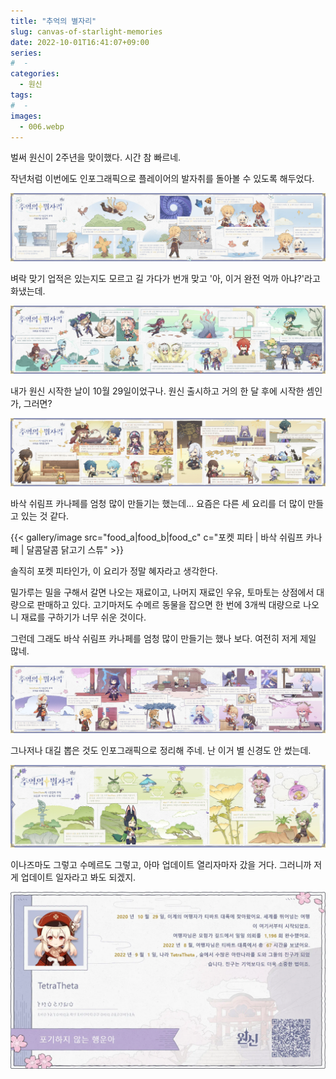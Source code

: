 ```yaml
---
title: "추억의 별자리"
slug: canvas-of-starlight-memories
date: 2022-10-01T16:41:07+09:00
series:
#  - 
categories:
  - 원신
tags:
#  - 
images:
  - 006.webp
---
```


벌써 원신이 2주년을 맞이했다. 시간 참 빠르네.

작년처럼 이번에도 인포그래픽으로 플레이어의 발자취를 돌아볼 수 있도록 해두었다.

![](001.webp)

벼락 맞기 업적은 있는지도 모르고 길 가다가 번개 맞고 '아, 이거 완전 억까 아냐?'라고 화냈는데.

![](002.webp)

내가 원신 시작한 날이 10월 29일이었구나. 원신 출시하고 거의 한 달 후에 시작한 셈인가, 그러면?

![](003.webp)

바삭 쉬림프 카나페를 엄청 많이 만들기는 했는데... 요즘은 다른 세 요리를 더 많이 만들고 있는 것 같다.

{{< gallery/image src="food_a|food_b|food_c" c="포켓 피타 | 바삭 쉬림프 카나페 | 달콤달콤 닭고기 스튜" >}}

솔직히 포켓 피타인가, 이 요리가 정말 혜자라고 생각한다.

밀가루는 밀을 구해서 갈면 나오는 재료이고, 나머지 재료인 우유, 토마토는 상점에서 대량으로 판매하고 있다. 고기마저도 수메르 동물을 잡으면 한 번에 3개씩 대량으로 나오니 재료를 구하기가 너무 쉬운 것이다.

그런데 그래도 바삭 쉬림프 카나페를 엄청 많이 만들기는 했나 보다. 여전히 저게 제일 많네.

![](004.webp)

그나저나 대길 뽑은 것도 인포그래픽으로 정리해 주네. 난 이거 별 신경도 안 썼는데.

![](005.webp)

이나즈마도 그렇고 수메르도 그렇고, 아마 업데이트 열리자마자 갔을 거다. 그러니까 저게 업데이트 일자라고 봐도 되겠지.

![](006.webp)
